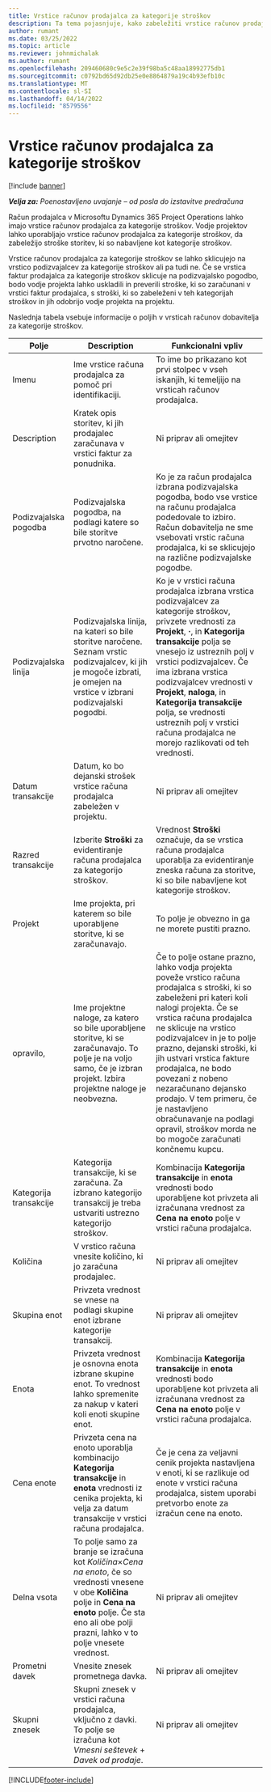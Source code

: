 ```yaml
---
title: Vrstice računov prodajalca za kategorije stroškov
description: Ta tema pojasnjuje, kako zabeležiti vrstice računov prodajalca za kategorije stroškov.
author: rumant
ms.date: 03/25/2022
ms.topic: article
ms.reviewer: johnmichalak
ms.author: rumant
ms.openlocfilehash: 209460680c9e5c2e39f98ba5c48aa18992775db1
ms.sourcegitcommit: c0792bd65d92db25e0e8864879a19c4b93efb10c
ms.translationtype: MT
ms.contentlocale: sl-SI
ms.lasthandoff: 04/14/2022
ms.locfileid: "8579556"
---
```

# <a name="vendor-invoice-lines-for-expense-categories"></a>Vrstice računov prodajalca za kategorije stroškov

[!include [banner](../../includes/dataverse-preview.md)]

_**Velja za:** Poenostavljeno uvajanje – od posla do izstavitve predračuna_

Račun prodajalca v Microsoftu Dynamics 365 Project Operations lahko imajo vrstice računov prodajalca za kategorije stroškov. Vodje projektov lahko uporabljajo vrstice računov prodajalca za kategorije stroškov, da zabeležijo stroške storitev, ki so nabavljene kot kategorije stroškov.

Vrstice računov prodajalca za kategorije stroškov se lahko sklicujejo na vrstico podizvajalcev za kategorije stroškov ali pa tudi ne. Če se vrstica faktur prodajalca za kategorije stroškov sklicuje na podizvajalsko pogodbo, bodo vodje projekta lahko uskladili in preverili stroške, ki so zaračunani v vrstici faktur prodajalca, s stroški, ki so zabeleženi v teh kategorijah stroškov in jih odobrijo vodje projekta na projektu.

Naslednja tabela vsebuje informacije o poljih v vrsticah računov dobavitelja za kategorije stroškov.

| Polje | Description | Funkcionalni vpliv |
| --- | --- | --- |
| Imenu | Ime vrstice računa prodajalca za pomoč pri identifikaciji. | To ime bo prikazano kot prvi stolpec v vseh iskanjih, ki temeljijo na vrsticah računov prodajalca. |
| Description | Kratek opis storitev, ki jih prodajalec zaračunava v vrstici faktur za ponudnika. | Ni priprav ali omejitev |
| Podizvajalska pogodba | Podizvajalska pogodba, na podlagi katere so bile storitve prvotno naročene. | Ko je za račun prodajalca izbrana podizvajalska pogodba, bodo vse vrstice na računu prodajalca podedovale to izbiro. Račun dobavitelja ne sme vsebovati vrstic računa prodajalca, ki se sklicujejo na različne podizvajalske pogodbe. |
| Podizvajalska linija | Podizvajalska linija, na kateri so bile storitve naročene. Seznam vrstic podizvajalcev, ki jih je mogoče izbrati, je omejen na vrstice v izbrani podizvajalski pogodbi. | Ko je v vrstici računa prodajalca izbrana vrstica podizvajalcev za kategorije stroškov, privzete vrednosti za **Projekt**, **·**, in **Kategorija transakcije** polja se vnesejo iz ustreznih polj v vrstici podizvajalcev. Če ima izbrana vrstica podizvajalcev vrednosti v **Projekt**, **naloga**, in **Kategorija transakcije** polja, se vrednosti ustreznih polj v vrstici računa prodajalca ne morejo razlikovati od teh vrednosti. |
| Datum transakcije | Datum, ko bo dejanski strošek vrstice računa prodajalca zabeležen v projektu. |Ni priprav ali omejitev |
| Razred transakcije | Izberite **Stroški** za evidentiranje računa prodajalca za kategorijo stroškov. | Vrednost **Stroški** označuje, da se vrstica računa prodajalca uporablja za evidentiranje zneska računa za storitve, ki so bile nabavljene kot kategorije stroškov. |
| Projekt | Ime projekta, pri katerem so bile uporabljene storitve, ki se zaračunavajo. | To polje je obvezno in ga ne morete pustiti prazno. |
| opravilo, | Ime projektne naloge, za katero so bile uporabljene storitve, ki se zaračunavajo. To polje je na voljo samo, če je izbran projekt. Izbira projektne naloge je neobvezna. | Če to polje ostane prazno, lahko vodja projekta poveže vrstico računa prodajalca s stroški, ki so zabeleženi pri kateri koli nalogi projekta. Če se vrstica računa prodajalca ne sklicuje na vrstico podizvajalcev in je to polje prazno, dejanski stroški, ki jih ustvari vrstica fakture prodajalca, ne bodo povezani z nobeno nezaračunano dejansko prodajo. V tem primeru, če je nastavljeno obračunavanje na podlagi opravil, stroškov morda ne bo mogoče zaračunati končnemu kupcu. |
| Kategorija transakcije | Kategorija transakcije, ki se zaračuna. Za izbrano kategorijo transakcij je treba ustvariti ustrezno kategorijo stroškov. | Kombinacija **Kategorija transakcije** in **enota** vrednosti bodo uporabljene kot privzeta ali izračunana vrednost za **Cena na enoto** polje v vrstici računa prodajalca. |
| Količina | V vrstico računa vnesite količino, ki jo zaračuna prodajalec. |Ni priprav ali omejitev|
| Skupina enot | Privzeta vrednost se vnese na podlagi skupine enot izbrane kategorije transakcij. | Ni priprav ali omejitev |
| Enota | Privzeta vrednost je osnovna enota izbrane skupine enot. To vrednost lahko spremenite za nakup v kateri koli enoti skupine enot. | Kombinacija **Kategorija transakcije** in **enota** vrednosti bodo uporabljene kot privzeta ali izračunana vrednost za **Cena na enoto** polje v vrstici računa prodajalca. |
| Cena enote | Privzeta cena na enoto uporablja kombinacijo **Kategorija transakcije** in **enota** vrednosti iz cenika projekta, ki velja za datum transakcije v vrstici računa prodajalca. | Če je cena za veljavni cenik projekta nastavljena v enoti, ki se razlikuje od enote v vrstici računa prodajalca, sistem uporabi pretvorbo enote za izračun cene na enoto. |
| Delna vsota | To polje samo za branje se izračuna kot *Količina*&times;*Cena na enoto*, če so vrednosti vnesene v obe **Količina** polje in **Cena na enoto** polje. Če sta eno ali obe polji prazni, lahko v to polje vnesete vrednost.| Ni priprav ali omejitev |
| Prometni davek | Vnesite znesek prometnega davka. | Ni priprav ali omejitev |
| Skupni znesek | Skupni znesek v vrstici računa prodajalca, vključno z davki. To polje se izračuna kot *Vmesni seštevek* + *Davek od prodaje*. | Ni priprav ali omejitev |

[!INCLUDE[footer-include](../../includes/footer-banner.md)]

